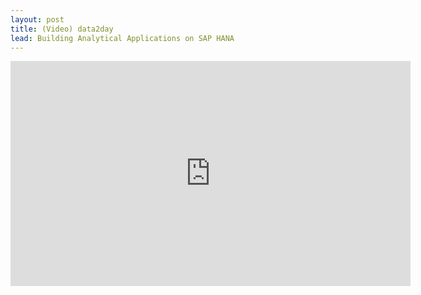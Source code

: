 ```yaml
---
layout: post
title: (Video) data2day
lead: Building Analytical Applications on SAP HANA
---
```


<iframe src="https://player.vimeo.com/video/293924903" width="640" height="360" frameborder="0" allow="autoplay; fullscreen" allowfullscreen></iframe>